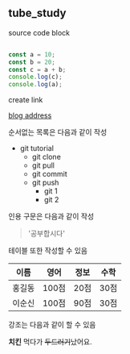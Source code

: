 ## tube_study

source code block

```js

const a = 10;
const b = 20;
const c = a + b;
console.log(c);
console.log(a);

```

create link

[blog address](https://blog.naver.com)

순서없는 목록은 다음과 같이 작성

* git tutorial
  * git clone
  * git pull
  * git commit
  * git push
    * git 1
    * git 2

인용 구문은 다음과 같이 작성
> '공부합시다'


테이블 또한 작성할 수 있음

이름|영어|정보|수학
---|---|---|---|
홍길동|100점|20점|30점|
이순신|100점|90점|30점|


강조는 다음과 같이 할 수 있음

**치킨** 먹다가 ~~두드러기~~났어요.